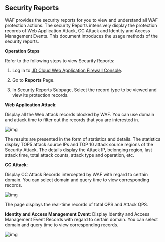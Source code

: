 ## **Security Reports**

WAF provides the security reports for you to view and understand all WAF protection actions. The security Reports intensively display the protection records of Web Application Attack, CC Attack and Identity and Access Management Events. This document introduces the usage methods of the security reports.

**Operation Steps**

Refer to the following steps to view Security Reports:

1. Log in to [JD Cloud Web Application Firewall Console](https://cloudwaf-console.jdcloud.com).

2. Go to **Reports** Page.

3. In Security Reports Subpage, Select the record type to be viewed and view its protection records.

**Web Application Attack**:

   Display all the Web attack records blocked by WAF. You can use domain and attack time to filter out the records that you are interested in.

![img](https://github.com/jdcloudcom/cn/blob/edit/image/waf-img/%E5%AE%89%E5%85%A8%E6%8A%A5%E8%A1%A8-1.png)

The results are presented in the form of statistics and details. The statistics display TOP5 attack source IPs and TOP 10 attack source regions of the Security Attack. The details display the Attack IP, belonging region, last attack time, total attack counts, attack type and operation, etc.

**CC Attack**:

Display CC Attack Records intercepted by WAF with regard to certain domain. You can select domain and query time to view corresponding records.

![img](https://github.com/jdcloudcom/cn/blob/edit/image/waf-img/%E5%AE%89%E5%85%A8%E6%8A%A5%E8%A1%A8-2.png)

The page displays the real-time records of total QPS and Attack QPS.

**Identity and Access Management Event**: Display Identity and Access Management Event Records with regard to certain domain. You can select domain and query time to view corresponding records.

![img](https://github.com/jdcloudcom/cn/blob/edit/image/waf-img/%E5%AE%89%E5%85%A8%E6%8A%A5%E8%A1%A8-3.png)


 
